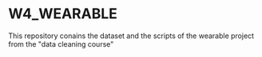 # W4_WEARABLE
This repository conains the dataset and the scripts of the wearable project from the "data cleaning course"
